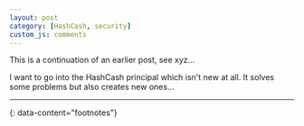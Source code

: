 ```yaml
---
layout: post
category: [HashCash, security]
custom_js: comments
---
```


This is a continuation of an earlier post, see xyz...

I want to go into the HashCash principal which isn't new at all. It solves some problems but also creates new ones...


---
{: data-content="footnotes"}
